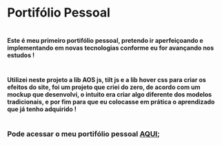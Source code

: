# Portifólio Pessoal 

#

####  Este é meu primeiro portifólio pessoal, pretendo ir aperfeiçoando e implementando em novas tecnologias conforme eu for avançando nos estudos !

#

#### Utilizei neste projeto a lib AOS js, tilt js e a lib hover css para criar os efeitos do site, foi um projeto que criei do zero, de acordo com um mockup que desenvolvi, o intuito era criar algo diferente dos modelos tradicionais, e por fim para que eu colocasse em prática o aprendizado que já tenho adquirido !

#

### Pode acessar o meu portifólio pessoal [AQUI](https://leandroduk.vercel.app/index.html);

#






